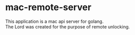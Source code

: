 # mac-remote-server
This application is a mac api server for golang.  
The Lord was created for the purpose of remote unlocking.
